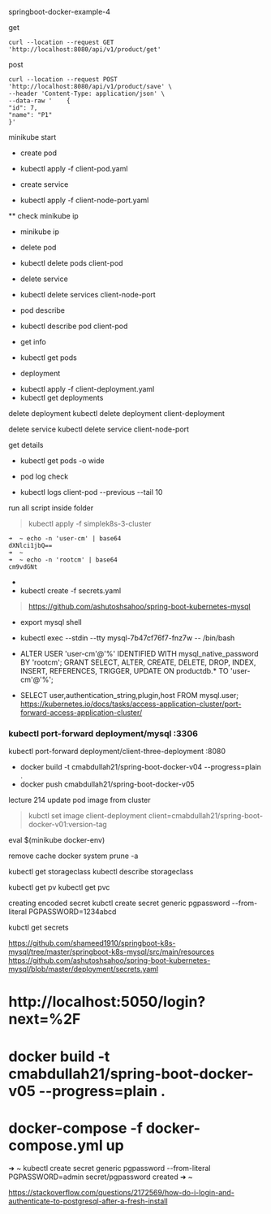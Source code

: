 

springboot-docker-example-4 

get
```
curl --location --request GET 'http://localhost:8080/api/v1/product/get'
```

post 

```
curl --location --request POST 'http://localhost:8080/api/v1/product/save' \
--header 'Content-Type: application/json' \
--data-raw '    {
"id": 7,
"name": "P1"
}'
```


minikube start



* create pod
- kubectl apply -f client-pod.yaml
* create service
- kubectl apply -f client-node-port.yaml

** check minikube ip
- minikube ip

* delete pod
- kubectl delete pods  client-pod
* delete service
- kubectl delete services  client-node-port

* pod describe
- kubectl describe pod client-pod


* get info
- kubectl get pods

+ deployment
 - kubectl apply -f client-deployment.yaml
 - kubectl get deployments


delete deployment 
kubectl delete deployment client-deployment

delete service
kubectl delete service client-node-port
  
get details 
+ kubectl get pods -o wide



* pod log check
- kubectl logs client-pod  --previous --tail 10


run all script inside folder
> kubectl apply -f simplek8s-3-cluster

    ➜  ~ echo -n 'user-cm' | base64
    dXNlci1jbQ==
    ➜  ~
    ➜  ~ echo -n 'rootcm' | base64
    cm9vdGNt
- 
- kubectl create -f secrets.yaml


> https://github.com/ashutoshsahoo/spring-boot-kubernetes-mysql

* export mysql shell
- kubectl exec --stdin --tty mysql-7b47cf76f7-fnz7w -- /bin/bash
  
- ALTER USER 'user-cm'@'%' IDENTIFIED WITH mysql_native_password BY 'rootcm';
  GRANT SELECT, ALTER, CREATE, DELETE, DROP, INDEX, INSERT, REFERENCES, TRIGGER, UPDATE ON productdb.* TO 'user-cm'@'%';
- SELECT user,authentication_string,plugin,host FROM mysql.user;
https://kubernetes.io/docs/tasks/access-application-cluster/port-forward-access-application-cluster/

### kubectl port-forward deployment/mysql :3306

kubectl port-forward deployment/client-three-deployment :8080
- docker build -t cmabdullah21/spring-boot-docker-v04 --progress=plain .
- docker push cmabdullah21/spring-boot-docker-v05

lecture 214
update pod image from cluster

> kubctl set image client-deployment client=cmabdullah21/spring-boot-docker-v01:version-tag

eval $(minikube docker-env)


remove cache
docker system prune -a

kubectl get storageclass
kubectl describe storageclass

kubectl get pv
kubectl get pvc

creating encoded secret
kubctl create secret generic pgpassword --from-literal PGPASSWORD=1234abcd

kubctl get secrets 

https://github.com/shameed1910/springboot-k8s-mysql/tree/master/springboot-k8s-mysql/src/main/resources
https://github.com/ashutoshsahoo/spring-boot-kubernetes-mysql/blob/master/deployment/secrets.yaml


# http://localhost:5050/login?next=%2F

# docker build -t cmabdullah21/spring-boot-docker-v05 --progress=plain .
# docker-compose -f docker-compose.yml up

➜  ~ kubectl create secret generic pgpassword --from-literal PGPASSWORD=admin
secret/pgpassword created
➜  ~

https://stackoverflow.com/questions/2172569/how-do-i-login-and-authenticate-to-postgresql-after-a-fresh-install